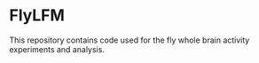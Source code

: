 # FlyLFM
This repository contains code used for the fly whole brain activity experiments and analysis.
